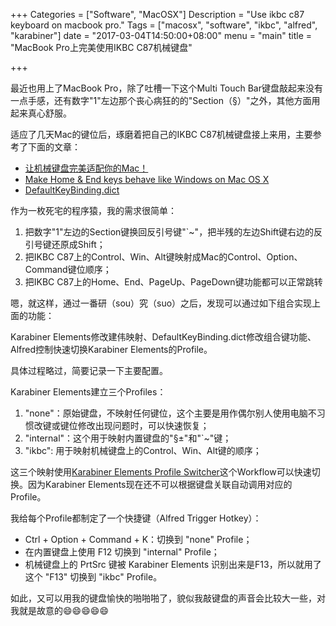 +++
Categories = ["Software", "MacOSX"]
Description = "Use ikbc c87 keyboard on macbook pro."
Tags = ["macosx", "software", "ikbc", "alfred", "karabiner"]
date = "2017-03-04T14:50:00+08:00"
menu = "main"
title = "MacBook Pro上完美使用IKBC C87机械键盘"

+++

最近也用上了MacBook Pro，除了吐槽一下这个Multi Touch Bar键盘敲起来没有一点手感，还有数字"1"左边那个丧心病狂的的"Section（§）"之外，其他方面用起来真心舒服。

适应了几天Mac的键位后，琢磨着把自己的IKBC C87机械键盘接上来用，主要参考了下面的文章：

- [让机械键盘完美适配你的Mac！](http://plus.zealer.com/post/56805.html)
- [Make Home & End keys behave like Windows on Mac OS X](https://damieng.com/blog/2015/04/24/make-home-end-keys-behave-like-windows-on-mac-os-x)
- [DefaultKeyBinding.dict](http://osxnotes.net/keybindings.html)

作为一枚死宅的程序猿，我的需求很简单：

1. 把数字"1"左边的Section键换回反引号键"`~"，把半残的左边Shift键右边的反引号键还原成Shift；
2. 把IKBC C87上的Control、Win、Alt键映射成Mac的Control、Option、Command键位顺序；
3. 把IKBC C87上的Home、End、PageUp、PageDown键功能都可以正常跳转

嗯，就这样，通过一番研（sou）究（suo）之后，发现可以通过如下组合实现上面的功能：

Karabiner Elements修改建伟映射、DefaultKeyBinding.dict修改组合键功能、Alfred控制快速切换Karabiner Elements的Profile。

具体过程略过，简要记录一下主要配置。

Karabiner Elements建立三个Profiles：

1. "none"：原始键盘，不映射任何键位，这个主要是用作偶尔别人使用电脑不习惯改键或键位修改出现问题时，可以快速恢复；
2. "internal"：这个用于映射内置键盘的"§±"和"`~"键；
3. "ikbc": 用于映射机械键盘上的Control、Win、Alt键的顺序；

这三个映射使用[Karabiner Elements Profile Switcher](http://www.packal.org/workflow/karabiner-elements-profile-switcher)这个Workflow可以快速切换。因为Karabiner Elements现在还不可以根据键盘关联自动调用对应的Profile。

我给每个Profile都制定了一个快捷键（Alfred Trigger Hotkey）：

- Ctrl + Option + Command + K：切换到 "none" Profile；
- 在内置键盘上使用 F12 切换到 "internal" Profile；
- 机械键盘上的 PrtSrc 键被 Karabiner Elements 识别出来是F13，所以就用了这个 "F13" 切换到 "ikbc" Profile。

如此，又可以用我的键盘愉快的啪啪啪了，貌似我敲键盘的声音会比较大一些，对我就是故意的😄😄😄😄😄
